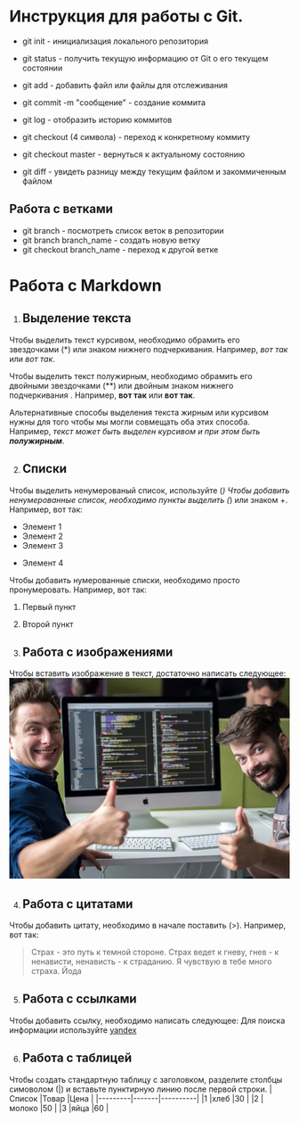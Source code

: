 # Инструкция для работы с Git.

* git init - инициализация локального репозитория

* git status - получить текущую информацию от Git о его текущем состоянии

* git add - добавить файл или файлы для отслеживания

* git commit -m "сообщение" - создание коммита

* git log - отобразить историю коммитов

* git checkout (4 символа) - переход к конкретному коммиту

* git checkout master - вернуться к актуальному состоянию

* git diff - увидеть разницу между текущим файлом и закоммиченным файлом

## Работа с ветками

* git branch - посмотреть список веток в репозитории
* git branch branch_name - создать новую ветку
* git checkout branch_name - переход к другой ветке

# Работа с  Markdown

1. ## Выделение текста

Чтобы выделить текст курсивом, необходимо обрамить его звездочками (*) или знаком нижнего подчеркивания. Например, *вот так* или _вот так_.

Чтобы выделить текст полужирным, необходимо обрамить его двойными звездочками (**) или двойным знаком нижнего подчеркивания . Например, **вот так** или __вот так__. 

Альтернативные способы выделения текста жирным или курсивом нужны для того чтобы мы могли совмещать оба этих способа. Например, _текст может быть выделен курсивом и при этом быть **полужирным**_.

2. ## Списки
Чтобы выделить ненумерованый список, используйте (*)
Чтобы добавить ненумерованные список, необходимо пункты выделить (*) или знаком +. Например, вот так:
* Элемент 1
* Элемент 2
* Элемент 3
+ Элемент 4

Чтобы добавить нумерованные списки, необходимо просто пронумеровать. Например, вот так:
1. Первый пункт
2. Второй пункт

3. ## Работа с изображениями

Чтобы вставить изображение в текст, достаточно написать следующее: 
![Привет, это программист](programmist.jpg)

4. ## Работа с цитатами

Чтобы добавить цитату, необходимо в начале поставить (>). Например, вот так:
> Страх - это путь к темной стороне. Страх ведет к гневу, гнев - к ненависти, ненависть - к страданию. Я чувствую в тебе много страха. Йода

5. ## Работа с ссылками

Чтобы добавить ссылку, необходимо написать следующее: 
Для поиска информации используйте [yandex](https://ya.ru)

6. ## Работа с таблицей

Чтобы создать стандартную таблицу с заголовком, разделите столбцы симоволом (|) и вставьте пунктирную линию после первой строки.
|Список   |Товар  |Цена      |
|---------|-------|----------|
|1        |хлеб   |30        |
|2        |молоко |50        |
|3        |яйца   |60        |